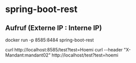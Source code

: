 # spring-boot-rest

## Aufruf (Externe IP : Interne IP) 
docker run -p 8585:8484 spring-boot-rest

curl http://localhost:8585/test?test=Hoemi
curl --header "X-Mandant:mandant02" http://localhost/test?test=hoemi

